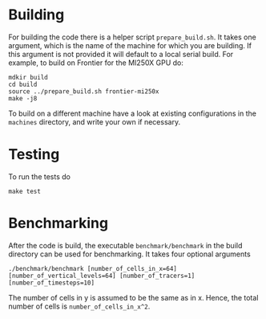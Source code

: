 # Building

For building the code there is a helper script `prepare_build.sh`. It takes one argument, which is the name of the machine
for which you are building. If this argument is not provided it will default to a local serial build. For example, to build
on Frontier for the MI250X GPU do:
```
mdkir build
cd build
source ../prepare_build.sh frontier-mi250x
make -j8
```

To build on a different machine have a look at existing configurations in the `machines` directory, and write your own if necessary.

# Testing
To run the tests do
```
make test
```

# Benchmarking

After the code is build, the executable `benchmark/benchmark` in the build directory can be used for benchmarking. It takes four optional arguments
```
./benchmark/benchmark [number_of_cells_in_x=64] [number_of_vertical_levels=64] [number_of_tracers=1] [number_of_timesteps=10]
```
The number of cells in y is assumed to be the same as in x. Hence, the total number of cells is `number_of_cells_in_x^2`.
